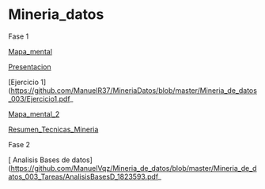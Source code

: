 # Mineria_datos

Fase 1

[Mapa_mental](https://github.com/ManuelVqz/Mineria_de_datos/blob/master/Mineria_de_datos_003_Tareas/MapaMental_1_%7B1823593%7D.pdf)

[Presentacion](https://github.com/ManuelR37/MineriaDatos/blob/master/Mineria_de_datos_003/Presentacion_VisualizacionDeDatos_7.pdf)

[Ejercicio 1](https://github.com/ManuelR37/MineriaDatos/blob/master/Mineria_de_datos_003/Ejercicio1.pdf_

[Mapa_mental_2](https://github.com/ManuelVqz/Mineria_de_datos/blob/master/Mineria_de_datos_003_Tareas/MapaMental_2_%7B1823593%7D.pdf)

[Resumen_Tecnicas_Mineria](https://github.com/ManuelVqz/Mineria_de_datos/blob/master/Mineria_de_datos_003_Tareas/Resumene_Tecnicas_Mineria_%7B1823593%7D.pdf)

Fase 2

[ Analisis  Bases de datos](https://github.com/ManuelVqz/Mineria_de_datos/blob/master/Mineria_de_datos_003_Tareas/AnalisisBasesD_1823593.pdf_
